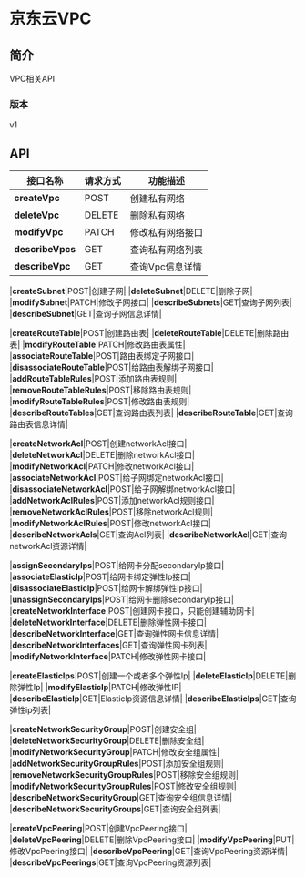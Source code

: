 # 京东云VPC


## 简介
VPC相关API


### 版本
v1


## API
|接口名称|请求方式|功能描述|
|---|---|---|
|**createVpc**|POST|创建私有网络|
|**deleteVpc**|DELETE|删除私有网络|
|**modifyVpc**|PATCH|修改私有网络接口|
|**describeVpcs**|GET|查询私有网络列表|
|**describeVpc**|GET|查询Vpc信息详情|

|**createSubnet**|POST|创建子网|
|**deleteSubnet**|DELETE|删除子网|
|**modifySubnet**|PATCH|修改子网接口|
|**describeSubnets**|GET|查询子网列表|
|**describeSubnet**|GET|查询子网信息详情|

|**createRouteTable**|POST|创建路由表|
|**deleteRouteTable**|DELETE|删除路由表|
|**modifyRouteTable**|PATCH|修改路由表属性|
|**associateRouteTable**|POST|路由表绑定子网接口|
|**disassociateRouteTable**|POST|给路由表解绑子网接口|
|**addRouteTableRules**|POST|添加路由表规则|
|**removeRouteTableRules**|POST|移除路由表规则|
|**modifyRouteTableRules**|POST|修改路由表规则|
|**describeRouteTables**|GET|查询路由表列表|
|**describeRouteTable**|GET|查询路由表信息详情|

|**createNetworkAcl**|POST|创建networkAcl接口|
|**deleteNetworkAcl**|DELETE|删除networkAcl接口|
|**modifyNetworkAcl**|PATCH|修改networkAcl接口|
|**associateNetworkAcl**|POST|给子网绑定networkAcl接口|
|**disassociateNetworkAcl**|POST|给子网解绑networkAcl接口|
|**addNetworkAclRules**|POST|添加networkAcl规则接口|
|**removeNetworkAclRules**|POST|移除networkAcl规则|
|**modifyNetworkAclRules**|POST|修改networkAcl接口|
|**describeNetworkAcls**|GET|查询Acl列表|
|**describeNetworkAcl**|GET|查询networkAcl资源详情|

|**assignSecondaryIps**|POST|给网卡分配secondaryIp接口|
|**associateElasticIp**|POST|给网卡绑定弹性Ip接口|
|**disassociateElasticIp**|POST|给网卡解绑弹性Ip接口|
|**unassignSecondaryIps**|POST|给网卡删除secondaryIp接口|
|**createNetworkInterface**|POST|创建网卡接口，只能创建辅助网卡|
|**deleteNetworkInterface**|DELETE|删除弹性网卡接口|
|**describeNetworkInterface**|GET|查询弹性网卡信息详情|
|**describeNetworkInterfaces**|GET|查询弹性网卡列表|
|**modifyNetworkInterface**|PATCH|修改弹性网卡接口|

|**createElasticIps**|POST|创建一个或者多个弹性Ip|
|**deleteElasticIp**|DELETE|删除弹性Ip|
|**modifyElasticIp**|PATCH|修改弹性IP|
|**describeElasticIp**|GET|ElasticIp资源信息详情|
|**describeElasticIps**|GET|查询弹性ip列表|

|**createNetworkSecurityGroup**|POST|创建安全组|
|**deleteNetworkSecurityGroup**|DELETE|删除安全组|
|**modifyNetworkSecurityGroup**|PATCH|修改安全组属性|
|**addNetworkSecurityGroupRules**|POST|添加安全组规则|
|**removeNetworkSecurityGroupRules**|POST|移除安全组规则|
|**modifyNetworkSecurityGroupRules**|POST|修改安全组规则|
|**describeNetworkSecurityGroup**|GET|查询安全组信息详情|
|**describeNetworkSecurityGroups**|GET|查询安全组列表|

|**createVpcPeering**|POST|创建VpcPeering接口|
|**deleteVpcPeering**|DELETE|删除VpcPeering接口|
|**modifyVpcPeering**|PUT|修改VpcPeering接口|
|**describeVpcPeering**|GET|查询VpcPeering资源详情|
|**describeVpcPeerings**|GET|查询VpcPeering资源列表|
